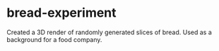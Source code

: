 # bread-experiment

Created a 3D render of randomly generated slices of bread. Used as a background for a food company.
